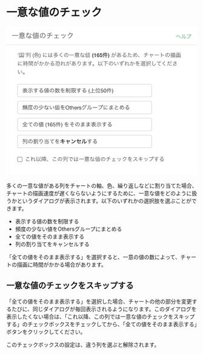 
# 一意な値のチェック

![](images/nuniq-dialog-ja.png)


多くの一意な値がある列をチャートの軸、色、繰り返しなどに割り当てた場合、チャートの描画速度が遅くならないようにするために、一意な値をどのように扱うかというダイアログが表示されます。以下のいずれかの選択肢を選ぶことができます。


* 表示する値の数を制限する
* 頻度の少ない値をOthersグループにまとめる
* 全ての値をそのまま表示する
* 列の割り当てをキャンセルする


「全ての値をそのまま表示する」を選択すると、一意の値の数によって、チャートの描画に時間がかかる場合があります。


## 一意な値のチェックをスキップする

「全ての値をそのまま表示する」を選択した場合、チャートの他の部分を変更するたびに、同じダイアログが毎回表示されるようになります。このダイアログを表示したくない場合は、「これ以降、この列では一意な値のチェックをスキップする」のチェックボックスをチェックしてから、「全ての値をそのまま表示する」ボタンをクリックしてください。

このチェックボックスの設定は、違う列を選ぶと解除されます。


